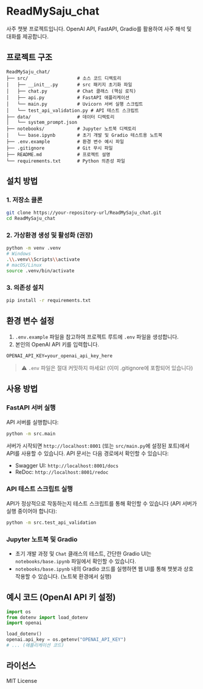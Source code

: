 # ReadMySaju_chat

사주 챗봇 프로젝트입니다. OpenAI API, FastAPI, Gradio를 활용하여 사주 해석 및 대화를 제공합니다.

## 프로젝트 구조
```
ReadMySaju_chat/
├── src/                  # 소스 코드 디렉토리
│   ├── __init__.py       # src 패키지 초기화 파일
│   ├── chat.py           # Chat 클래스 (핵심 로직)
│   ├── api.py            # FastAPI 애플리케이션
│   └── main.py           # Uvicorn 서버 실행 스크립트
│   └── test_api_validation.py # API 테스트 스크립트
├── data/                 # 데이터 디렉토리
│   └── system_prompt.json
├── notebooks/            # Jupyter 노트북 디렉토리
│   └── base.ipynb        # 초기 개발 및 Gradio 테스트용 노트북
├── .env.example          # 환경 변수 예시 파일
├── .gitignore            # Git 무시 파일
├── README.md             # 프로젝트 설명
└── requirements.txt      # Python 의존성 파일
```

## 설치 방법

### 1. 저장소 클론
```bash
git clone https://your-repository-url/ReadMySaju_chat.git
cd ReadMySaju_chat
```

### 2. 가상환경 생성 및 활성화 (권장)
```bash
python -m venv .venv
# Windows
.\\.venv\\Scripts\\activate
# macOS/Linux
source .venv/bin/activate
```

### 3. 의존성 설치
```bash
pip install -r requirements.txt
```

## 환경 변수 설정
1. `.env.example` 파일을 참고하여 프로젝트 루트에 `.env` 파일을 생성합니다.
2. 본인의 OpenAI API 키를 입력합니다.

```env
OPENAI_API_KEY=your_openai_api_key_here
```

> ⚠️ `.env` 파일은 절대 커밋하지 마세요! (이미 .gitignore에 포함되어 있습니다)

## 사용 방법

### FastAPI 서버 실행
API 서버를 실행합니다:
```bash
python -m src.main
```
서버가 시작되면 `http://localhost:8001` (또는 `src/main.py`에 설정된 포트)에서 API를 사용할 수 있습니다.
API 문서는 다음 경로에서 확인할 수 있습니다:
- Swagger UI: `http://localhost:8001/docs`
- ReDoc: `http://localhost:8001/redoc`

### API 테스트 스크립트 실행
API가 정상적으로 작동하는지 테스트 스크립트를 통해 확인할 수 있습니다 (API 서버가 실행 중이어야 합니다):
```bash
python -m src.test_api_validation
```

### Jupyter 노트북 및 Gradio
- 초기 개발 과정 및 `Chat` 클래스의 테스트, 간단한 Gradio UI는 `notebooks/base.ipynb` 파일에서 확인할 수 있습니다.
- `notebooks/base.ipynb` 내의 Gradio 코드를 실행하면 웹 UI를 통해 챗봇과 상호작용할 수 있습니다. (노트북 환경에서 실행)

## 예시 코드 (OpenAI API 키 설정)
```python
import os
from dotenv import load_dotenv
import openai

load_dotenv()
openai.api_key = os.getenv("OPENAI_API_KEY")
# ... (애플리케이션 코드)
```

## 라이선스
MIT License 